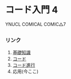 # コード入門 4
YNUCL COMICAL COMIC△7

## 

### リンク

1. [基礎知識](chord_1.md)
1. [コード](chord_2.md)  
1. [コード進行](chord_3.md)  
1. 応用(今ここ)
